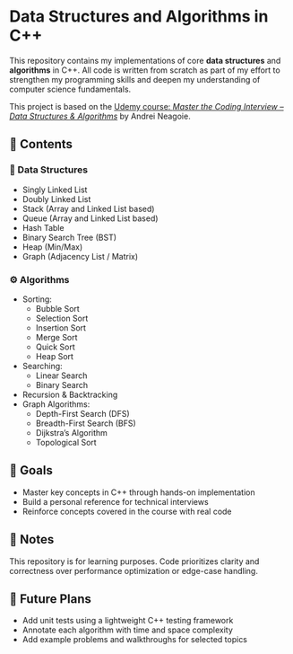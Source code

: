 # Data Structures and Algorithms in C++

This repository contains my implementations of core **data structures** and **algorithms** in C++. All code is written from scratch as part of my effort to strengthen my programming skills and deepen my understanding of computer science fundamentals.

This project is based on the [Udemy course: *Master the Coding Interview – Data Structures & Algorithms*](https://www.udemy.com/course/master-the-coding-interview-data-structures-algorithms) by Andrei Neagoie.

## 🔧 Contents

### 🧱 Data Structures
- Singly Linked List
- Doubly Linked List
- Stack (Array and Linked List based)
- Queue (Array and Linked List based)
- Hash Table
- Binary Search Tree (BST)
- Heap (Min/Max)
- Graph (Adjacency List / Matrix)

### ⚙️ Algorithms
- Sorting:
  - Bubble Sort
  - Selection Sort
  - Insertion Sort
  - Merge Sort
  - Quick Sort
  - Heap Sort
- Searching:
  - Linear Search
  - Binary Search
- Recursion & Backtracking
- Graph Algorithms:
  - Depth-First Search (DFS)
  - Breadth-First Search (BFS)
  - Dijkstra’s Algorithm
  - Topological Sort

## 🚀 Goals
- Master key concepts in C++ through hands-on implementation
- Build a personal reference for technical interviews
- Reinforce concepts covered in the course with real code

## 📌 Notes
This repository is for learning purposes. Code prioritizes clarity and correctness over performance optimization or edge-case handling.

## 🧠 Future Plans
- Add unit tests using a lightweight C++ testing framework
- Annotate each algorithm with time and space complexity
- Add example problems and walkthroughs for selected topics
